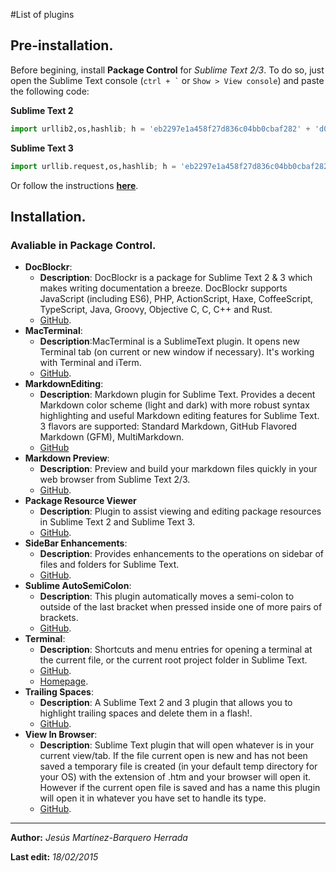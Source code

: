 #List of plugins
## Pre-installation.
Before begining, install **Package Control** for *Sublime Text 2/3*. To do so, just open the Sublime Text console (`` ctrl + ` `` or `Show > View console`) and paste the following code:

**Sublime Text 2**
```python
import urllib2,os,hashlib; h = 'eb2297e1a458f27d836c04bb0cbaf282' + 'd0e7a3098092775ccb37ca9d6b2e4b7d'; pf = 'Package Control.sublime-package'; ipp = sublime.installed_packages_path(); os.makedirs( ipp ) if not os.path.exists(ipp) else None; urllib2.install_opener( urllib2.build_opener( urllib2.ProxyHandler()) ); by = urllib2.urlopen( 'http://packagecontrol.io/' + pf.replace(' ', '%20')).read(); dh = hashlib.sha256(by).hexdigest(); open( os.path.join( ipp, pf), 'wb' ).write(by) if dh == h else None; print('Error validating download (got %s instead of %s), please try manual install' % (dh, h) if dh != h else 'Please restart Sublime Text to finish installation')
```

**Sublime Text 3**
```python
import urllib.request,os,hashlib; h = 'eb2297e1a458f27d836c04bb0cbaf282' + 'd0e7a3098092775ccb37ca9d6b2e4b7d'; pf = 'Package Control.sublime-package'; ipp = sublime.installed_packages_path(); urllib.request.install_opener( urllib.request.build_opener( urllib.request.ProxyHandler()) ); by = urllib.request.urlopen( 'http://packagecontrol.io/' + pf.replace(' ', '%20')).read(); dh = hashlib.sha256(by).hexdigest(); print('Error validating download (got %s instead of %s), please try manual install' % (dh, h)) if dh != h else open(os.path.join( ipp, pf), 'wb' ).write(by)
```
Or follow the instructions **[here](https://packagecontrol.io/installation)**.
## Installation.
### Avaliable in Package Control.
- **DocBlockr**:
    + **Description**: DocBlockr is a package for Sublime Text 2 & 3 which makes writing documentation a breeze. DocBlockr supports JavaScript (including ES6), PHP, ActionScript, Haxe, CoffeeScript, TypeScript, Java, Groovy, Objective C, C, C++ and Rust.
    + [GitHub](https://github.com/spadgos/sublime-jsdocs).
- **MacTerminal**:
    + **Description**:MacTerminal is a SublimeText plugin. It opens new Terminal tab (on current or new window if necessary). It's working with Terminal and iTerm.
    +  [GitHub](https://github.com/afterdesign/MacTerminal).
- **MarkdownEditing**:
    + **Description**: Markdown plugin for Sublime Text. Provides a decent Markdown color scheme (light and dark) with more robust syntax highlighting and useful Markdown editing features for Sublime Text. 3 flavors are supported: Standard Markdown, GitHub Flavored Markdown (GFM), MultiMarkdown.
    + [GitHub](https://github.com/SublimeText-Markdown/MarkdownEditing)
- **Markdown Preview**:
    + **Description**: Preview and build your markdown files quickly in your web browser from Sublime Text 2/3.
    + [GitHub](https://github.com/revolunet/sublimetext-markdown-preview).
- **Package Resource Viewer**
    + **Description**: Plugin to assist viewing and editing package resources in Sublime Text 2 and Sublime Text 3.
    + [GitHub](https://github.com/skuroda/PackageResourceViewer).
- **SideBar Enhancements**:
    + **Description**: Provides enhancements to the operations on sidebar of files and folders for Sublime Text.
    + [GitHub](https://github.com/titoBouzout/SideBarEnhancements).
- **Sublime AutoSemiColon**:
    + **Description**: This plugin automatically moves a semi-colon to outside of the last bracket when pressed inside one of more pairs of brackets.
    + [GitHub](https://github.com/vivait/SublimeAutoSemiColon).
- **Terminal**:
    + **Description**: Shortcuts and menu entries for opening a terminal at the current file, or the current root project folder in Sublime Text.
    + [GitHub](https://github.com/wbond/sublime_terminal).
    + [Homepage](http://wbond.net/sublime_packages/terminal).
- **Trailing Spaces**:
    + **Description**: A Sublime Text 2 and 3 plugin that allows you to highlight trailing spaces and delete them in a flash!.
    + [GitHub](https://github.com/SublimeText/TrailingSpaces).
- **View In Browser**:
    + **Description**: Sublime Text plugin that will open whatever is in your current view/tab. If the file current open is new and has not been saved a temporary file is created (in your default temp directory for your OS) with the extension of .htm and your browser will open it. However if the current open file is saved and has a name this plugin will open it in whatever you have set to handle its type.
    + [GitHub](https://github.com/adampresley/sublime-view-in-browser).

---
**Author:** *Jesús Martínez-Barquero Herrada*

**Last edit:** _18/02/2015_